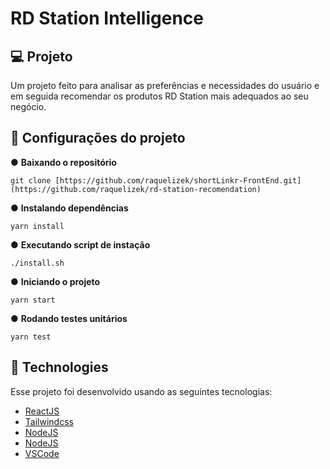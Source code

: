 # RD Station Intelligence 

## 💻 Projeto
Um projeto feito para analisar as preferências e necessidades do usuário e em seguida 
recomendar os produtos RD Station mais adequados ao seu negócio.

## 📌 Configurações do projeto
● <b>Baixando o repositório</b>
```
git clone [https://github.com/raquelizek/shortLinkr-FrontEnd.git](https://github.com/raquelizek/rd-station-recomendation)
```

● <b>Instalando dependências</b>
```
yarn install
```

● <b>Executando script de instação</b>
```
./install.sh
```

● <b>Iniciando o projeto</b>
```
yarn start
```

● <b>Rodando testes unitários</b>
```
yarn test
```


## 🚀 Technologies

Esse projeto foi desenvolvido usando as seguintes tecnologias:

- [ReactJS](https://react.dev/)
- [Tailwindcss](https://tailwindcss.com/)
- [NodeJS](https://nodejs.org/en/)
- [NodeJS](https://nodejs.org/en/)
- [VSCode](https://code.visualstudio.com/https://aws.amazon.com/pt/s3)

<br>
